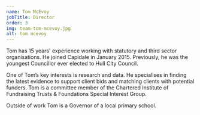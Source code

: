```yaml
---
name: Tom McEvoy
jobTitle: Director
order: 3
img: team-tom-mcevoy.jpg
alt: tom mcevoy
---
```


Tom has 15 years' experience working with statutory and third sector organisations. He joined Capidale in January 2015. Previously, he was the youngest Councillor ever elected to Hull City Council.

One of Tom’s key interests is research and data. He specialises in finding the latest evidence to support client bids and matching clients with potential funders. Tom is a committee member of the Chartered Institute of Fundraising Trusts & Foundations Special Interest Group.

Outside of work Tom is a Governor of a local primary school.
